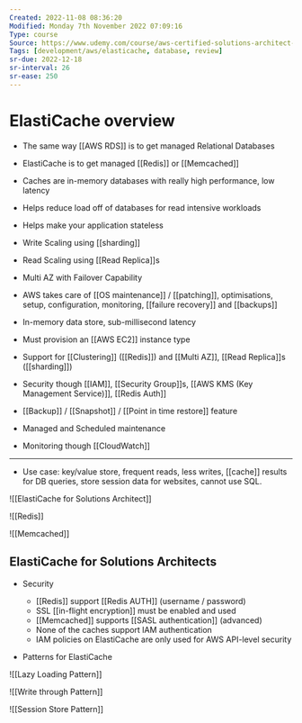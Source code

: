```yaml
---
Created: 2022-11-08 08:36:20
Modified: Monday 7th November 2022 07:09:16
Type: course
Source: https://www.udemy.com/course/aws-certified-solutions-architect-associate-saa-c01/?xref=E0Aed11STH4LPUQvCz0GJFABTmM=
Tags: [development/aws/elasticache, database, review]
sr-due: 2022-12-18
sr-interval: 26
sr-ease: 250
---
```


# ElastiCache overview

- The same way [[AWS RDS]] is to get managed Relational Databases
- ElastiCache is to get managed [[Redis]] or [[Memcached]]
- Caches are in-memory databases with really high performance, low latency
- Helps reduce load off of databases for read intensive workloads
- Helps make your application stateless
- Write Scaling using [[sharding]]
- Read Scaling using [[Read Replica]]s
- Multi AZ with Failover Capability
- AWS takes care of [[OS maintenance]] / [[patching]], optimisations, setup, configuration, monitoring, [[failure recovery]] and [[backups]]

- In-memory data store, sub-millisecond latency
- Must provision an [[AWS EC2]] instance type
- Support for [[Clustering]] ([[Redis]]) and [[Multi AZ]], [[Read Replica]]s ([[sharding]])
- Security though [[IAM]], [[Security Group]]s, [[AWS KMS (Key Management Service)]], [[Redis Auth]]
- [[Backup]] / [[Snapshot]] / [[Point in time restore]] feature
- Managed and Scheduled maintenance
- Monitoring though [[CloudWatch]]

---

- Use case: key/value store, frequent reads, less writes, [[cache]] results for DB queries, store session data for websites, cannot use SQL.

![[ElastiCache for Solutions Architect]]

![[Redis]]

![[Memcached]]

## ElastiCache for Solutions Architects

- Security
    - [[Redis]] support [[Redis AUTH]] (username / password)
    - SSL [[in-flight encryption]] must be enabled and used
    - [[Memcached]] supports [[SASL authentication]] (advanced)
    - None of the caches support IAM authentication
    - IAM policies on ElastiCache are only used for AWS API-level security

- Patterns for ElastiCache

![[Lazy Loading Pattern]]

![[Write through Pattern]]

![[Session Store Pattern]]